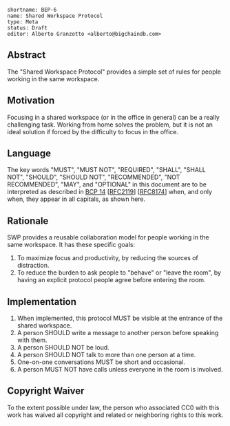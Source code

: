 ```
shortname: BEP-6
name: Shared Workspace Protocol
type: Meta
status: Draft
editor: Alberto Granzotto <alberto@bigchaindb.com>
```

## Abstract
The "Shared Workspace Protocol" provides a simple set of rules for people working in the same workspace.

## Motivation
Focusing in a shared workspace (or in the office in general) can be a really challenging task. Working from home solves the problem, but it is not an ideal solution if forced by the difficulty to focus in the office.

## Language
The key words "MUST", "MUST NOT", "REQUIRED", "SHALL", "SHALL NOT", "SHOULD", "SHOULD NOT", "RECOMMENDED", "NOT RECOMMENDED", "MAY", and "OPTIONAL" in this document are to be interpreted as described in [BCP 14](https://tools.ietf.org/html/bcp14) \[[RFC2119](https://tools.ietf.org/html/rfc2119)\] \[[RFC8174](https://tools.ietf.org/html/rfc8174)\] when, and only when, they appear in all capitals, as shown here.

## Rationale
SWP provides a reusable collaboration model for people working in the same workspace. It has these specific goals:

1. To maximize focus and productivity, by reducing the sources of distraction.
1. To reduce the burden to ask people to "behave" or "leave the room", by having an explicit protocol people agree before entering the room.

## Implementation
1. When implemented, this protocol MUST be visible at the entrance of the shared workspace.
1. A person SHOULD write a message to another person before speaking with them.
1. A person SHOULD NOT be loud.
1. A person SHOULD NOT talk to more than one person at a time.
1. One-on-one conversations MUST be short and occasional.
1. A person MUST NOT have calls unless everyone in the room is involved.

## Copyright Waiver
To the extent possible under law, the person who associated CC0 with this work has waived all copyright and related or neighboring rights to this work.
